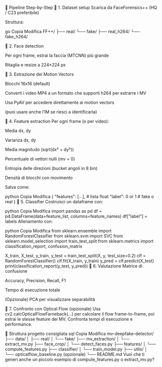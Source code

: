 🧠 Pipeline Step-by-Step
🔹 1. Dataset setup
Scarica da FaceForensics++ (HQ / C23 preferibile)

Struttura:

go
Copia
Modifica
FF++/
├── real/
└── fake/
├── real_h264/
└── fake_h264/

🔹 2. Face detection

Per ogni frame, estrai la faccia (MTCNN) più grande

Ritaglia e resize a 224×224 px

🔹 3. Estrazione dei Motion Vectors

Blocchi 16x16 (default)

Converti i video MP4 a un formato che supporti h264 per estrarre i MV

Usa PyAV per accedere direttamente ai motion vectors

(puoi usare anche l’IM se riesci a identificarla)

🔹 4. Feature extraction
Per ogni frame (o per video):

Media dx, dy

Varianza dx, dy

Media magnitudo (sqrt(dx² + dy²))

Percentuale di vettori nulli (mv = 0)

Entropia delle direzioni (bucket angoli in 8 bin)

Densità di blocchi con movimento

Salva come:

python
Copia
Modifica
{
  "features": [...],  # lista float
  "label": 0 or 1     # fake o real
}
🔹 5. Classifier
Costruisci un dataframe con:

python
Copia
Modifica
import pandas as pd
df = pd.DataFrame(data=feature_list, columns=feature_names)
df["label"] = labels
Allenamento con:

python
Copia
Modifica
from sklearn.ensemble import RandomForestClassifier
from sklearn.svm import SVC
from sklearn.model_selection import train_test_split
from sklearn.metrics import classification_report, confusion_matrix

X_train, X_test, y_train, y_test = train_test_split(X, y, test_size=0.2)
clf = RandomForestClassifier()
clf.fit(X_train, y_train)
y_pred = clf.predict(X_test)
print(classification_report(y_test, y_pred))
🔹 6. Valutazione
Matrice di confusione

Accuracy, Precision, Recall, F1

Tempo di esecuzione totale

(Opzionale) PCA per visualizzare separabilità

🔹 7. Confronto con Optical Flow (opzionale)
Usa cv2.calcOpticalFlowFarneback(...) per calcolare il flow frame-to-frame, poi estrai le stesse feature dei MV.
Confronta tempi di esecuzione e performance.

📁 Struttura progetto consigliata
sql
Copia
Modifica
mv-deepfake-detector/
├── data/
│   ├── real/
│   └── fake/
├── mv_extraction/
│   └── extract_mv.py
├── face_crop/
│   └── detect_faces.py
├── features/
│   └── compute_features.py
├── classifier/
│   └── train_model.py
├── utils/
│   └── opticalflow_baseline.py (opzionale)
└── README.md
Vuoi che ti generi anche un piccolo esempio di compute_features.py o extract_mv.py?